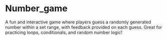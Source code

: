# Number_game
A fun and interactive game where players guess a randomly generated number within a set range, with feedback provided on each guess. Great for practicing loops, conditionals, and random number logic!
